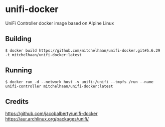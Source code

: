 # unifi-docker

UniFi Controller docker image based on Alpine Linux

## Building

```
$ docker build https://github.com/mitchelhaan/unifi-docker.git#5.6.29 -t mitchelhaan/unifi-docker:latest
```

## Running

```
$ docker run -d --network host -v unifi:/unifi --tmpfs /run --name unifi-controller mitchelhaan/unifi-docker:latest
```

## Credits

https://github.com/jacobalberty/unifi-docker
https://aur.archlinux.org/packages/unifi/

